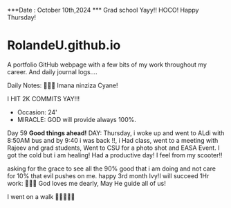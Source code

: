 ***Date : October 10th,2024 *** Grad school Yayy!! HOCO! Happy Thursday!
# RolandeU.github.io

A portfolio GitHub webpage with a few bits of my work throughout my career. And daily journal logs....

Daily Notes:
💚🙏🏾 Imana ninziza Cyane! 

I HIT 2K COMMITS YAY!!!

- Occasion: 24'
- MIRACLE: GOD will provide always 100%.

Day 59 **Good things ahead!** 
DAY: Thursday, i woke up and went to ALdi with 8:50AM bus and by 9:40 i was back !!, i Had class, went to a meeting with Rajeev and grad students, Went to CSU for a photo shot and EASA Event.
I got the cold but i am healing! Had a productive day!
I feel from my scooter!!

asking for the grace to see all the 90% good that i am doing and not care for 10% that evil pushes on me.
happy 3rd month Ivy!I will succeed
1Hr work: 💚💚💚
God loves me dearly, May He guide all of  us!

I went on a walk 💚💚💚💚💚
